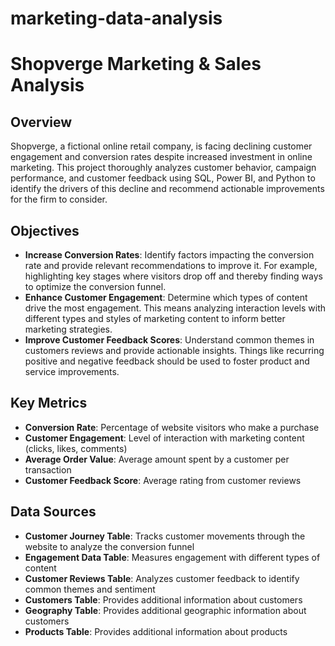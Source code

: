 # marketing-data-analysis

# Shopverge Marketing & Sales Analysis

## Overview

Shopverge, a fictional online retail company, is facing declining customer engagement and conversion rates despite increased investment in online marketing. This project thoroughly analyzes customer behavior, campaign performance, and customer feedback using SQL, Power BI, and Python to identify the drivers of this decline and recommend actionable improvements for the firm to consider.

## Objectives

- **Increase Conversion Rates**: Identify factors impacting the conversion rate and provide relevant recommendations to improve it. For example, highlighting key stages where visitors drop off and thereby finding ways to optimize the conversion funnel.
- **Enhance Customer Engagement**: Determine which types of content drive the most engagement. This means analyzing interaction levels with different types and styles of marketing content to inform better marketing strategies. 
- **Improve Customer Feedback Scores**: Understand common themes in customers reviews and provide actionable insights. Things like recurring positive and negative feedback should be used to foster product and service improvements.

## Key Metrics

- **Conversion Rate**: Percentage of website visitors who make a purchase
- **Customer Engagement**: Level of interaction with marketing content (clicks, likes, comments)
- **Average Order Value**: Average amount spent by a customer per transaction
- **Customer Feedback Score**: Average rating from customer reviews

## Data Sources

- **Customer Journey Table**: Tracks customer movements through the website to analyze the conversion funnel
- **Engagement Data Table**: Measures engagement with different types of content
- **Customer Reviews Table**: Analyzes customer feedback to identify common themes and sentiment
- **Customers Table**: Provides additional information about customers
- **Geography Table**: Provides additional geographic information about customers
- **Products Table**: Provides additional information about products

